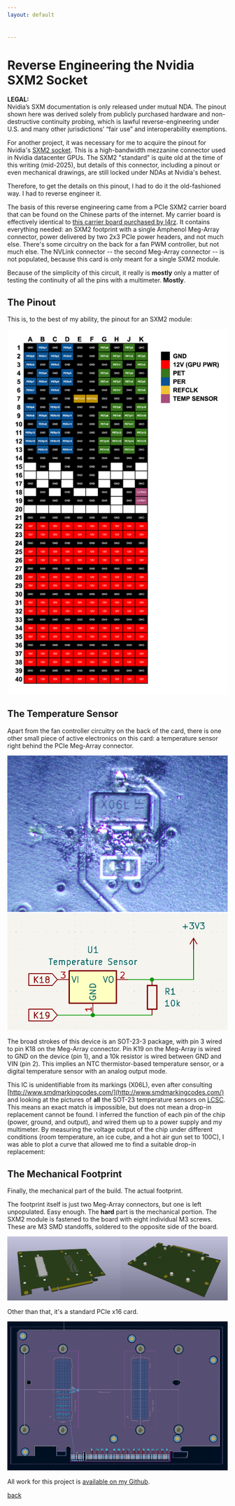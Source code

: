 ```yaml
---
layout: default


---
```


# Reverse Engineering the Nvidia SXM2 Socket

<p class="callout-sidebar">
<strong>LEGAL:</strong><br>
Nvidia’s SXM documentation is only released under mutual NDA. The pinout shown here was derived solely from publicly purchased hardware and non-destructive continuity probing, which is lawful reverse-engineering under U.S. and many other jurisdictions’ “fair use” and interoperability exemptions.
</p>

For another project, it was necessary for me to acquire the pinout for Nvidia's [SXM2 socket](https://en.wikipedia.org/wiki/SXM_(socket)). This is a high-bandwidth mezzanine connector used in Nvidia datacenter GPUs. The SXM2 "standard" is quite old at the time of this writing (mid-2025), but details of this connector, including a pinout or even mechanical drawings, are still locked under NDAs at Nvidia's behest.

Therefore, to get the details on this pinout, I had to do it the old-fashioned way. I had to reverse engineer it.

The basis of this reverse engineering came from a PCIe SXM2 carrier board that can be found on the Chinese parts of the internet. My carrier board is effectively identical to [this carrier board purchased by l4rz](https://l4rz.net/running-nvidia-sxm-gpus-in-consumer-pcs/). It contains everything needed: an SXM2 footprint with a single Amphenol Meg-Array connector, power delivered by two 2x3 PCIe power headers, and not much else. There's some circuitry on the back for a fan PWM controller, but not much else. The NVLink connector -- the second Meg-Array connector -- is not populated, because this card is only meant for a single SXM2 module.

Because of the simplicity of this circuit, it really is __mostly__ only a matter of testing the continuity of all the pins with a multimeter. __Mostly__.

## The Pinout

This is, to the best of my ability, the pinout for an SXM2 module:

![Graphic of the SXM2 pinout](/images/SXM2Pinout.png)

## The Temperature Sensor

Apart from the fan controller circuitry on the back of the card, there is one other small piece of active electronics on this card: a temperature sensor right behind the PCIe Meg-Array connector. 

![The Temperature Sensor Chip](/images/TempSensorChip.jpg)
![Schematic of the Temperature Sensor](/images/TempSensorSch.png)

The broad strokes of this device is an SOT-23-3 package, with pin 3 wired to pin K18 on the Meg-Array connector. Pin K19 on the Meg-Array is wired to GND on the device (pin 1), and a 10k resistor is wired between GND and VIN (pin 2). This implies an NTC thermistor-based temperature sensor, or a digital temperature sensor with an analog output mode. 

This IC is unidentifiable from its markings (X06L), even after consulting [http://www.smdmarkingcodes.com/](http://www.smdmarkingcodes.com/) and looking at the pictures of __all__ the SOT-23 temperature sensors on [LCSC](https://www.lcsc.com/). This means an exact match is impossible, but does not mean a drop-in replacement cannot be found. I inferred the function of each pin of the chip (power, ground, and output), and wired them up to a power supply and my multimeter. By measuring the voltage output of the chip under different conditions (room temperature, an ice cube, and a hot air gun set to 100C), I was able to plot a curve that allowed me to find a suitable drop-in replacement:


## The Mechanical Footprint

Finally, the mechanical part of the build. The actual footprint.

The footprint itself is just two Meg-Array connectors, but one is left unpopulated. Easy enough. The __hard__ part is the mechanical portion. The SXM2 module is fastened to the board with eight individual M3 screws. These are M3 SMD standoffs, soldered to the opposite side of the board.

![Render of the board, both sides](/images/SXM2Render.png)

Other than that, it's a standard PCIe x16 card.

![board in KiCad](/images/SXM2Board.png)

All work for this project is [available on my Github](https://github.com/bbenchoff/SXM2toPCIe).

[back](../)
